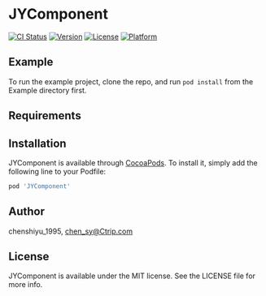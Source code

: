 # JYComponent

[![CI Status](https://img.shields.io/travis/chenshiyu_1995/JYComponent.svg?style=flat)](https://travis-ci.org/chenshiyu_1995/JYComponent)
[![Version](https://img.shields.io/cocoapods/v/JYComponent.svg?style=flat)](https://cocoapods.org/pods/JYComponent)
[![License](https://img.shields.io/cocoapods/l/JYComponent.svg?style=flat)](https://cocoapods.org/pods/JYComponent)
[![Platform](https://img.shields.io/cocoapods/p/JYComponent.svg?style=flat)](https://cocoapods.org/pods/JYComponent)

## Example

To run the example project, clone the repo, and run `pod install` from the Example directory first.

## Requirements

## Installation

JYComponent is available through [CocoaPods](https://cocoapods.org). To install
it, simply add the following line to your Podfile:

```ruby
pod 'JYComponent'
```

## Author

chenshiyu_1995, chen_sy@Ctrip.com

## License

JYComponent is available under the MIT license. See the LICENSE file for more info.
